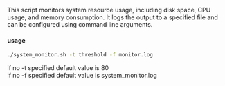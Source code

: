 This script monitors system resource usage, including disk space, CPU usage, and memory consumption. It logs the output to a specified file and can be configured using command line arguments.



#### usage
```sh
./system_monitor.sh -t threshold -f monitor.log
```
if no -t specified default value is 80  
if no -f specified default value is system_monitor.log  

